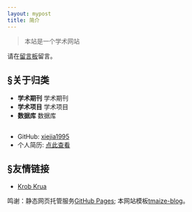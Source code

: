 ```yaml
---
layout: mypost
title: 简介
---
```


> 本站是一个学术网站

请在[留言板](chat.html)留言。

## §关于归类

- **学术期刊**    学术期刊
- **学术项目**    学术项目
- **数据库**  数据库



## 


- GitHub: [xiejia1995](https://github.com/xiejia1995)
- 个人简历: [点此查看](https://xiejia1995.github.io/)
  
## §友情链接
- [Krob Krua](https://boundarytest.wordpress.com/)  
  
    
  
    

鸣谢：静态网页托管服务[GitHub Pages](https://github.com/pages); 本网站模板[tmaize-blog](https://github.com/TMaize/tmaize-blog)。
